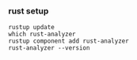 ### rust setup

```
rustup update
which rust-analyzer
rustup component add rust-analyzer
rust-analyzer --version
```
